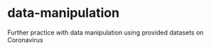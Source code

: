 # data-manipulation

Further practice with data manipulation using provided datasets on Coronavirus 
